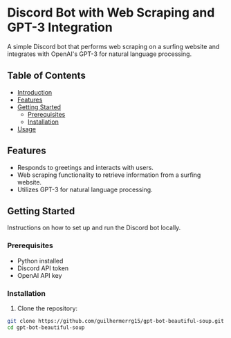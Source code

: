 # Discord Bot with Web Scraping and GPT-3 Integration

A simple Discord bot that performs web scraping on a surfing website and integrates with OpenAI's GPT-3 for natural language processing.

## Table of Contents

- [Introduction](#discord-bot-with-web-scraping-and-gpt-3-integration)
- [Features](#features)
- [Getting Started](#getting-started)
  - [Prerequisites](#prerequisites)
  - [Installation](#installation)
- [Usage](#usage)

## Features

- Responds to greetings and interacts with users.
- Web scraping functionality to retrieve information from a surfing website.
- Utilizes GPT-3 for natural language processing.

## Getting Started

Instructions on how to set up and run the Discord bot locally.

### Prerequisites

- Python installed
- Discord API token
- OpenAI API key

### Installation

1. Clone the repository:

```bash
git clone https://github.com/guilhermerrg15/gpt-bot-beautiful-soup.git
cd gpt-bot-beautiful-soup
